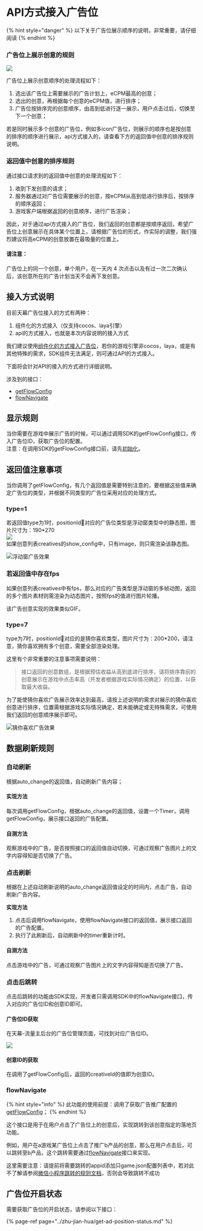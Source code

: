 # API方式接入广告位

{% hint style="danger" %}
以下关于广告位展示顺序的说明，非常重要，请仔细阅读
{% endhint %}

### 广告位上展示创意的规则

![](../../../.gitbook/assets/image%20%2896%29.png)

广告位上展示创意顺序的处理流程如下：

1. 选出该广告位上需要展示的广告计划上，eCPM最高的创意；
2. 选出的创意，再根据每个创意的eCPM值，进行排序；
3. 广告位按排序完的创意顺序，由高到低进行逐一展示，用户点击过后，切换至下一个创意；

若是同时展示多个创意的广告位，例如多icon广告位，则展示的顺序也是按创意的排序的顺序进行展示，api方式接入的，请查看下方的返回值中创意的排序规则说明。

### 返回值中创意的排序规则

通过接口请求到的返回值中创意的处理流程如下：

1. 收到下发创意的请求；
2. 服务器通过对广告位需要展示的创意，按eCPM从高到低进行排序后，按排序的顺序返回；
3. 游戏客户端根据返回的创意顺序，进行广告渲染；

因此，对于通过api方式接入的广告位，我们返回的创意都是按顺序返回，希望广告位上创意展示在具体某个位置上，请根据广告位的形式，作实际的调整，我们强烈建议将高eCPM的创意放置在最吸量的位置上。 

#### 请注意：

广告位上的同一个创意，单个用户，在一天内 4 次点击以及有过一次二次确认后，该创意所在的广告计划当天不会再下发创意。

## 接入方式说明

目前天幕广告位接入的方式有两种：

1. 组件化的方式接入（仅支持cocos、laya引擎）
2. api的方式接入，也就是本次内容说明的接入方式

我们建议使用[组件化的方式接入广告位](../zhu-jian-hua/)，若你的游戏引擎非cocos，laya，或是有其他特殊的需求，SDK组件无法满足，则可通过API的方式接入。

下面将会针对API的接入的方式进行详细说明。

涉及到的接口：

* [getFlowConfig](get-ad-position-config.md)
* [flowNavigate](https://doc.skysriver.com/dev-guide/create-ad-position/landing)

## **显示规则**

当你需要在游戏中展示广告的时候，可以通过调用SDK的getFlowConfig接口，传入广告位ID，获取广告位的配置。  
注意：在调用SDK的getFlowConfig接口前，请先[初始化](https://doc.skysriver.com/dev-guide/init)。  


## 返回值注意事项

当你调用了getFlowConfig，有几个返回值是需要特别注意的，要根据这些值来确定广告位的类型，并根据不同类型的广告位采用对应的处理方式。

###  **type=1** 

若返回值type为1时，positionId对应的广告位类型是浮动窗类型中的静态图，图片尺寸为：190\*270  
 ![](https://uploader.shimo.im/f/nQvWLNArkEMNVUDJ.png!thumbnail)  
如果创意列表creatives的show\_config中，只有image，则只需渲染该静态图。  
  
 

![&#x6D6E;&#x52A8;&#x7A97;&#x5E7F;&#x544A;&#x6548;&#x679C;](../../../.gitbook/assets/image%20%2857%29.png)

### **若返回值中存在fps**

如果创意列表creatives中有fps，那么对应的广告类型是浮动窗的多帧动图，返回的多个图片素材则需渲染为动态图片，按照fps的值进行图片轮播。

该广告创意实现的效果类似GIF。

### **type=7**

type为7时，positionId对应的是猜你喜欢类型，图片尺寸为：200\*200，请注意，猜你喜欢拥有多个创意，需要全部渲染处理。

这里有个非常重要的注意事项需要说明：

> 接口返回的创意数组，是根据预估收益从高到底进行排序，请将排序靠前的创意展示在游戏中点击率高（开发者根据游戏实际情况确定）的位置，以获取最大收益。

为了能使猜你喜欢广告展示效率达到最高，请按上述说明的需求对展示的猜你喜欢创意进行排序，位置需根据游戏实际情况确定，若未能确定或无特殊需求，可使用我们返回的创意顺序展示即可。

![&#x731C;&#x4F60;&#x559C;&#x6B22;&#x5E7F;&#x544A;&#x6548;&#x679C;](../../../.gitbook/assets/image%20%28149%29.png)

## **数据刷新规则**

### **自动刷新**

根据auto\_change的返回值，自动刷新广告内容；

#### **实现方法**

每次调用getFlowConfig，根据auto\_change的返回值，设置一个Timer，调用getFlowConfig，展示接口返回的广告配置。

#### **自测方法**

观察游戏中的广告，是否按照接口的返回值自动切换，可通过观察广告图片上的文字内容得知是否切换了广告。

### **点击刷新**

根据在上述自动刷新说明的auto\_change返回值设定的时间内，点击广告，自动刷新广告内容。

**实现方法**

1. 点击后调用flowNavigate，使用flowNavigate接口的返回值，展示接口返回的广告配置。
2. 执行了此刷新后，自动刷新中的timer重新计时。

#### **自测方法**

点击游戏中的广告，可通过观察广告图片上的文字内容得知是否切换了广告。

### **点击后跳转**

点击后跳转的功能由SDK实现，开发者只需调用SDK中的flowNavigate接口，传入对应的广告位ID和创意ID即可。

#### 广告位ID获取

在天幕-流量主后台的广告位管理页面，可找到对应广告位ID。

![](../../../.gitbook/assets/image%20%285%29.png)

#### 创意ID的获取

在调用了getFlowConfig后，返回的creativeId的值即为创意ID。

### **flowNavigate**

{% hint style="info" %}
此功能的使用前提：调用了获取广告推广配置的[getFlowConfig](get-ad-position-config.md)；
{% endhint %}

这个接口是用于在用户点击了广告位上的创意后，实现跳转到该创意指定的落地页功能。

例如，用户在a游戏某广告位上点击了推广b产品的创意，那么在用户点击后，可以跳转至b产品，这个跳转需要通过[flowNavigate](landing.md)接口来实现。

这里需要注意：请提前将需要跳转的appid添加只game.json配置列表中，若对此不了解请参阅[微信小程序跳转的规则文档](https://developers.weixin.qq.com/miniprogram/dev/api/open-api/miniprogram-navigate/wx.navigateToMiniProgram.html)，否则会导致跳转不成功

## 广告位开启状态

需要获取广告位的开启状态，请参阅以下接口：

{% page-ref page="../zhu-jian-hua/get-ad-position-status.md" %}

